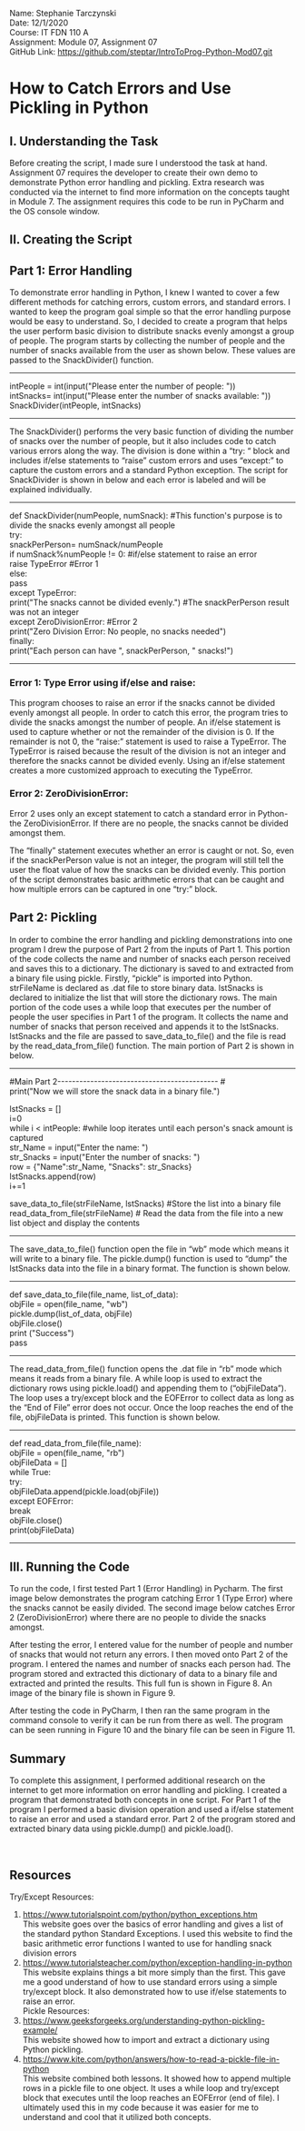 Name: Stephanie Tarczynski   
Date: 12/1/2020   
Course: IT FDN 110 A   
Assignment: Module 07, Assignment 07   
GitHub Link: https://github.com/steptar/IntroToProg-Python-Mod07.git

# How to Catch Errors and Use Pickling in Python
## I.	Understanding the Task
Before creating the script, I made sure I understood the task at hand. Assignment 07 requires the developer to create their own demo to demonstrate Python error handling and pickling. Extra research was conducted via the internet to find more information on the concepts taught in Module 7. The assignment requires this code to be run in PyCharm and the OS console window.
## II.	Creating the Script

## Part 1: Error Handling
To demonstrate error handling in Python, I knew I wanted to cover a few different methods for catching errors, custom errors, and standard errors. I wanted to keep the program goal simple so that the error handling purpose would be easy to understand. So, I decided to create a program that helps the user perform basic division to distribute snacks evenly amongst a group of people. The program starts by collecting the number of people and the number of snacks available from the user as shown below. These values are passed to the SnackDivider() function.

***
intPeople = int(input("Please enter the number of people: "))   
intSnacks= int(input("Please enter the number of snacks available: "))   
SnackDivider(intPeople, intSnacks)   
***

The SnackDivider() performs the very basic function of dividing the number of snacks over the number of people, but it also includes code to catch various errors along the way. The division is done within a “try: “ block and includes if/else statements to “raise” custom errors and uses “except:” to capture the custom errors and a standard Python exception. The script for SnackDivider is shown in below and each error is labeled and will be explained individually. 

***
def SnackDivider(numPeople, numSnack): #This function's purpose is to divide the snacks evenly amongst all people   
    try:   
        snackPerPerson= numSnack/numPeople   
        if numSnack%numPeople != 0: #if/else statement to raise an error   
            raise TypeError #Error 1   
        else:   
            pass   
    except TypeError:   
        print("The snacks cannot be divided evenly.") #The snackPerPerson result was not an integer   
    except ZeroDivisionError: #Error 2    
        print("Zero Division Error: No people, no snacks needed")   
    finally:   
        print("Each person can have ", snackPerPerson, " snacks!")   

***

### Error 1: Type Error using if/else and raise:
This program chooses to raise an error if the snacks cannot be divided evenly amongst all people. In order to catch this error, the program tries to divide the snacks amongst the number of people. An if/else statement is used to capture whether or not the remainder of the division is 0. If the remainder is not 0, the “raise:” statement is used to raise a TypeError. The TypeError is raised because the result of the division is not an integer and therefore the snacks cannot be divided evenly. Using an if/else statement creates a more customized approach to executing the TypeError.

### Error 2: ZeroDivisionError:
Error 2 uses only an except statement to catch a standard error in Python- the ZeroDivisionError.  If there are no people, the snacks cannot be divided amongst them.

The “finally” statement executes whether an error is caught or not. So, even if the snackPerPerson value is not an integer, the program will still tell the user the float value of how the snacks can be divided evenly. This portion of the script demonstrates basic arithmetic errors that can be caught and how multiple errors can be captured in one “try:” block.

## Part 2: Pickling
In order to combine the error handling and pickling demonstrations into one program I drew the purpose of Part 2 from the inputs of Part 1. This portion of the code collects the name and number of snacks each person received and saves this to a dictionary. The dictionary is saved to and extracted from a binary file using pickle.
Firstly, “pickle” is imported into Python. strFileName is declared as .dat file to store binary data. lstSnacks is declared to initialize the list that will store the dictionary rows.
The main portion of the code uses a while loop that executes per the number of people the user specifies in Part 1 of the program. It collects the name and number of snacks that person received and appends it to the lstSnacks. lstSnacks and the file are passed to save_data_to_file() and the file is read by the read_data_from_file() function. The main portion of Part 2 is shown in below.
 
***
#Main Part 2-------------------------------------------- #   
print("Now we will store the snack data in a binary file.")   

lstSnacks = []   
i=0   
while i < intPeople: #while loop iterates until each person's snack amount is captured   
    str_Name = input("Enter the name: ")   
    str_Snacks = input("Enter the number of snacks: ")   
    row = {"Name":str_Name, "Snacks": str_Snacks}   
    lstSnacks.append(row)   
    i+=1

save_data_to_file(strFileName, lstSnacks) #Store the list into a binary file   
read_data_from_file(strFileName) # Read the data from the file into a new list object and display the contents   
***


The save_data_to_file() function open the file in “wb” mode which means it will write to a binary file. The pickle.dump() function is used to “dump” the lstSnacks data into the file in a binary format. The function is shown below.
***
def save_data_to_file(file_name, list_of_data):   
    objFile = open(file_name, "wb")   
    pickle.dump(list_of_data, objFile)   
    objFile.close()   
    print ("Success")   
    pass   

***

The read_data_from_file() function opens the .dat file in “rb” mode which means it reads from a binary file. A while loop is used to extract the dictionary rows using pickle.load() and appending them to (“objFileData”). The loop uses a try/except block and the EOFError to collect data as long as the “End of File” error does not occur. Once the loop reaches the end of the file, objFileData is printed. This function is shown below.
***
def read_data_from_file(file_name):   
    objFile = open(file_name, "rb")   
    objFileData = []   
    while True:   
        try:   
            objFileData.append(pickle.load(objFile))   
        except EOFError:   
            break   
    objFile.close()   
    print(objFileData)   
***



## III.	Running the Code
To run the code, I first tested Part 1 (Error Handling) in Pycharm. The first image below demonstrates the program catching Error 1 (Type Error) where the snacks cannot be easily divided. The second image below catches Error 2 (ZeroDivisionError) where there are no people to divide the snacks amongst. 
 
 
 
After testing the error, I entered value for the number of people and number of snacks that would not return any errors. I then moved onto Part 2 of the program. I entered the names and number of snacks each person had. The program stored and extracted this dictionary of data to a binary file and extracted and printed the results. This full fun is shown in Figure 8. An image of the binary file is shown in Figure 9.
 
 

After testing the code in PyCharm, I then ran the same program in the command console to verify it can be run from there as well. The program can be seen running in Figure 10 and the binary file can be seen in Figure 11. 
 

 
## Summary
To complete this assignment, I performed additional research on the internet to get more information on error handling and pickling. I created a program that demonstrated both concepts in one script. For Part 1 of the program I performed a basic division operation and used a if/else statement to raise an error and  used a standard error. Part 2 of the program stored and extracted binary data using pickle.dump() and pickle.load(). 


 
## Resources
Try/Except Resources:   
1.	https://www.tutorialspoint.com/python/python_exceptions.htm   
This website goes over the basics of error handling and gives a list of the standard python Standard Exceptions. I used this website to find the basic arithmetic error functions I wanted to use for handling snack division errors   
2.	https://www.tutorialsteacher.com/python/exception-handling-in-python   
This website explains things a bit more simply than the first. This gave me a good understand of how to use standard errors using a simple try/except block. It also demonstrated how to use if/else statements to raise an error.   
Pickle Resources:   
1.	https://www.geeksforgeeks.org/understanding-python-pickling-example/   
This website showed how to import and extract a dictionary using Python pickling.   
2.	https://www.kite.com/python/answers/how-to-read-a-pickle-file-in-python   
This website combined both lessons. It showed how to append multiple rows in a pickle file to one object. It uses a while loop and try/except block that executes until the loop reaches an EOFError (end of file). I ultimately used this in my code because it was easier for me to understand and cool that it utilized both concepts.



